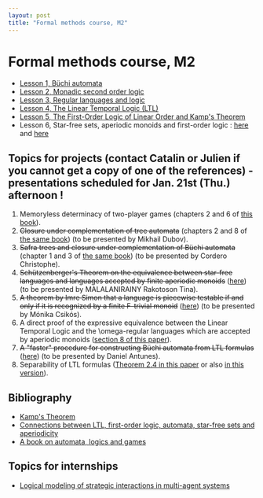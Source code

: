```yaml
---
layout: post
title: "Formal methods course, M2"
---
```

Formal methods course, M2
=========================

- [Lesson 1, Büchi automata](/m2mf/pdf/Buchi%20automata.pdf)
- [Lesson 2, Monadic second order logic](/m2mf/pdf/MSO.pdf)
- [Lesson 3, Regular languages and logic](/m2mf/pdf/MSO%20into%20Buchi.pdf)
- [Lesson 4, The Linear Temporal Logic (LTL)](/m2mf/pdf/cours-ltl.pdf)
- [Lesson 5, The First-Order Logic of Linear Order and Kamp's Theorem][kamp]
- Lesson 6, Star-free sets, aperiodic monoids and first-order logic : [here](http://www.lsv.ens-cachan.fr/Publis/PAPERS/PDF/DG-WT08.pdf) and [here](http://arxiv.org/pdf/1408.2842)


Topics for projects (contact Catalin or Julien if you cannot get a copy of one of the references) - presentations scheduled for Jan. 21st (Thu.) afternoon !
------

1. Memoryless determinacy of two-player games (chapters 2 and 6 of [this book](http://www.springer.com/us/book/9783540003885)).
2. <del>Closure under complementation of tree automata</del> (chapters 2 and 8 of [the same book](http://www.springer.com/us/book/9783540003885)) (to be presented by Mikhail Dubov).
3. <del>Safra trees and closure under complementation of Büchi automata</del> (chapter 1 and 3 of [the same book](http://www.springer.com/us/book/9783540003885)) (to be presented by Cordero Christophe).
4. <del>Schützenberger's Theorem on the equivalence between star-free languages and languages accepted by finite aperiodic monoids</del> ([here](http://arxiv.org/abs/1408.2842)) (to be presented by MALALANIRAINY Rakotoson Tina).
5. <del>A theorem by Imre Simon that a language is piecewise testable if and only if it is recognized by a finite F-trivial monoid</del> ([here](http://www.sciencedirect.com/science/article/pii/S0304397596002307)) (to be presented by Mónika Csikós). 
6. A direct proof of the expressive equivalence between the Linear Temporal Logic and the \omega-regular languages which are accepted by aperiodic monoids ([section 8 of this paper][gastin]). 
7. <del>A "faster" procedure for constructing Büchi automata from LTL formulas</del> ([here](http://www.lsv.ens-cachan.fr/Publis/PAPERS/PS/Cav01go.ps)) (to be presented by Daniel Antunes).
8. Separability of LTL formulas ([Theorem 2.4 in this paper](http://link.springer.com/chapter/10.1007%2F3-540-51803-7_36) or also [in this version](http://citeseerx.ist.psu.edu/viewdoc/summary?doi=10.1.1.144.240)).


Bibliography
------

- [Kamp's Theorem][kamp]
- [Connections between LTL, first-order logic, automata, star-free sets and aperiodicity][gastin]
- [A book on automata, logics and games][gradel]

[kamp]: http://arxiv.org/pdf/1401.2580

[gastin]: http://www.lsv.ens-cachan.fr/Publis/PAPERS/PDF/DG-WT08.pdf

[gradel]: http://www.springer.com/us/book/9783540003885


Topics for internships 
------

- [Logical modeling of strategic interactions in multi-agent systems][atl-lacl]

[atl-lacl]: http://lacl.fr/dima/enseignement/stage.pdf

